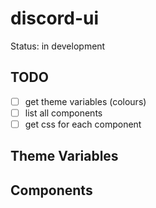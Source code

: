 # discord-ui

Status: in development

## TODO

- [ ] get theme variables (colours)
- [ ] list all components
- [ ] get css for each component

## Theme Variables

## Components

